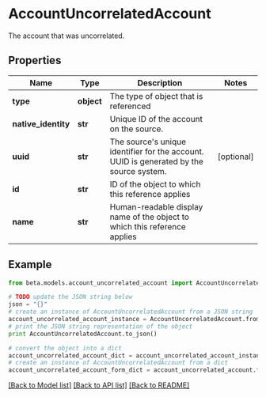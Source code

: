 # AccountUncorrelatedAccount

The account that was uncorrelated.

## Properties
Name | Type | Description | Notes
------------ | ------------- | ------------- | -------------
**type** | **object** | The type of object that is referenced | 
**native_identity** | **str** | Unique ID of the account on the source. | 
**uuid** | **str** | The source&#39;s unique identifier for the account. UUID is generated by the source system. | [optional] 
**id** | **str** | ID of the object to which this reference applies | 
**name** | **str** | Human-readable display name of the object to which this reference applies | 

## Example

```python
from beta.models.account_uncorrelated_account import AccountUncorrelatedAccount

# TODO update the JSON string below
json = "{}"
# create an instance of AccountUncorrelatedAccount from a JSON string
account_uncorrelated_account_instance = AccountUncorrelatedAccount.from_json(json)
# print the JSON string representation of the object
print AccountUncorrelatedAccount.to_json()

# convert the object into a dict
account_uncorrelated_account_dict = account_uncorrelated_account_instance.to_dict()
# create an instance of AccountUncorrelatedAccount from a dict
account_uncorrelated_account_form_dict = account_uncorrelated_account.from_dict(account_uncorrelated_account_dict)
```
[[Back to Model list]](../README.md#documentation-for-models) [[Back to API list]](../README.md#documentation-for-api-endpoints) [[Back to README]](../README.md)


